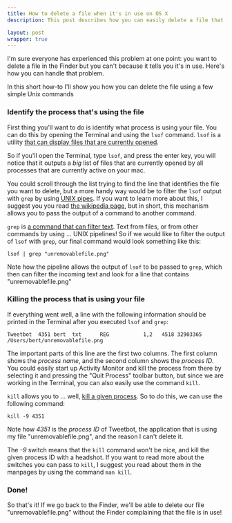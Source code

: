 ```yaml
---
title: How to delete a file when it's in use on OS X
description: This post describes how you can easily delete a file that's in use on OS X using a few simpel terminal commands

layout: post
wrapper: true
---
```

I'm sure everyone has experienced this problem at one point: you want to delete a file in the Finder but you can't because it tells you it's in use. Here's how you can handle that problem.

In this short how-to I'll show you how you can delete the file using a few simple Unix commands

### Identify the process that's using the file

First thing you'll want to do is identify what process is using your file. You can do this by opening the Terminal and using the `lsof` command. `lsof` is a utility [that can display files that are currently opened](http://en.wikipedia.org/wiki/Lsof).

So if you'll open the Terminal, type `lsof`, and press the enter key, you will notice that it outputs a *big* list of files that are currently opened by all processes that are currently active on your mac.

You could scroll through the list trying to find the line that identifies the file you want to delete, but a more handy way would be to filter the `lsof` output with `grep` by using [UNIX pipes](http://en.wikipedia.org/wiki/Pipeline_(Unix)). If you want to learn more about this, I suggest you you read [the wikipedia page](http://en.wikipedia.org/wiki/Pipeline_(Unix)), but in short, this mechanism allows you to pass the output of a command to another command.

`grep` is [a command that can filter text](http://en.wikipedia.org/wiki/Grep). Text from files, or from other commands by using ... UNIX pipelines! So if we would like to filter the output of `lsof` with `grep`, our final command would look something like this:

    lsof | grep "unremovablefile.png"

Note how the pipeline allows the output of `lsof` to be passed to `grep`, which then can filter the incoming text and look for a line that contains "unremovablefile.png"

### Killing the process that is using your file

If everything went well, a line with the following information should be printed in the Terminal after you executed `lsof` and `grep`:

    Tweetbot  4351 bert  txt      REG           1,2   4518 32903365 /Users/bert/unremovablefile.png

The important parts of this line are the first two columns. The first column shows the *process name*, and the second column shows the *process ID*. You could easily start up Activity Monitor and kill the process from there by selecting it and pressing the "Quit Process" toolbar button, but since we are working in the Terminal, you can also easily use the command `kill`.

`kill` allows you to ... well, [kill a given process](http://en.wikipedia.org/wiki/Kill_(command)). So to do this, we can use the following command:

    kill -9 4351

Note how *4351* is the *process ID* of Tweetbot, the application that is using my file "unremovablefile.png", and the reason I can't delete it.

The *-9* switch means that the `kill` command won't be nice, and kill the given process ID with a headshot. If you want to read more about the switches you can pass to `kill`, I suggest you read about them in the manpages by using the command `man kill`.

### Done!

So that's it! If we go back to the Finder, we'll be able to delete our file "unremovablefile.png" without the Finder complaining that the file is in use!
